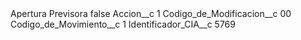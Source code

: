 <?xml version="1.0" encoding="UTF-8"?>
<CustomMetadata xmlns="http://soap.sforce.com/2006/04/metadata" xmlns:xsi="http://www.w3.org/2001/XMLSchema-instance" xmlns:xsd="http://www.w3.org/2001/XMLSchema">
    <label>Apertura Previsora</label>
    <protected>false</protected>
    <values>
        <field>Accion__c</field>
        <value xsi:type="xsd:string">1</value>
    </values>
    <values>
        <field>Codigo_de_Modificacion__c</field>
        <value xsi:type="xsd:string">00</value>
    </values>
    <values>
        <field>Codigo_de_Movimiento__c</field>
        <value xsi:type="xsd:string">1</value>
    </values>
    <values>
        <field>Identificador_CIA__c</field>
        <value xsi:type="xsd:string">5769</value>
    </values>
</CustomMetadata>
